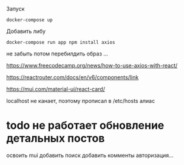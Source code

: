 Запуск 

`docker-compose up`

Добавить либу

`docker-compose run app npm install axios`

не забыть потом перебилдить образ ...

https://www.freecodecamp.org/news/how-to-use-axios-with-react/

https://reactrouter.com/docs/en/v6/components/link

https://mui.com/material-ui/react-card/


localhost не канает, поэтому прописал в /etc/hosts алиас


# todo не работает обновление детальных постов
освоить mui
добавить поиск
добавить комменты
авторизация...
